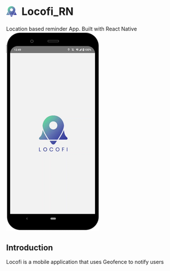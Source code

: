 <p><h1><img src="https://raw.githubusercontent.com/NihalSargaiya9/locofi_RN/master/src/images/favicon.png" width="28" style="max-width:100%;margin: 0;padding: 0;vertical-align: middle;padding-bottom: 6px;"> &nbsp;Locofi_RN&nbsp; </h1>
</p>
Location based reminder App. Built with React Native
<br>
<img src="https://raw.githubusercontent.com/NihalSargaiya9/locofi_RN/master/src/images/screenshots/Splash.png">
<p><h2>Introduction</h2>
Locofi is a mobile application that uses Geofence to notify users  
<p>



